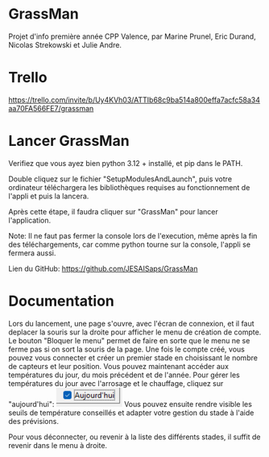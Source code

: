 # GrassMan
Projet d'info première année CPP Valence, par Marine Prunel, Eric Durand, Nicolas Strekowski et Julie Andre.

# Trello
https://trello.com/invite/b/Uy4KVh03/ATTIb68c9ba514a800effa7acfc58a34aa70FA566FE7/grassman

# Lancer GrassMan

Verifiez que vous ayez bien python 3.12 + installé, et pip dans le PATH.

Double cliquez sur le fichier "SetupModulesAndLaunch", puis votre ordinateur téléchargera les bibliothèques requises au fonctionnement de l'appli et puis la lancera.

Après cette étape, il faudra cliquer sur "GrassMan" pour lancer l'application.

Note: Il ne faut pas fermer la console lors de l'execution, même après la fin des téléchargements, car comme python tourne sur la console, l'appli se fermera aussi.

Lien du GitHub: https://github.com/JESAISaps/GrassMan


# Documentation

Lors du lancement, une page s'ouvre, avec l'écran de connexion, et il faut deplacer la souris sur la droite pour afficher le menu de création de compte. Le bouton "Bloquer le menu" permet de faire en sorte que le menu ne se ferme pas si on sort la souris de la page.
Une fois le compte créé, vous pouvez vous connecter et créer un premier stade en choisissant le nombre de capteurs et leur position.
Vous pouvez maintenant accéder aux températures du jour, du mois précédent et de l'année.
Pour gérer les températures du jour avec l'arrosage et le chauffage, cliquez sur "aujourd'hui": 
![image](./src/data/images/todayImage.png)
Vous pouvez ensuite rendre visible les seuils de température conseillés et adapter votre gestion du stade à l'aide des prévisions.

Pour vous déconnecter, ou revenir à la liste des différents stades, il suffit de revenir dans le menu à droite. 